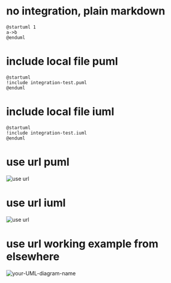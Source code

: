 # no integration, plain markdown
```plantuml
@startuml 1
a->b
@enduml
```

# include local file puml
```plantuml 2
@startuml
!include integration-test.puml
@enduml
```

# include local file iuml
```plantuml 3
@startuml
!include integration-test.iuml
@enduml
```

# use url puml
![use url](http://www.plantuml.com/plantuml/proxy?cache=no&src=https://github.com/r-uu/r-uu.lib/blob/main/markdown-plantuml-integration-test/integration-test.puml)

# use url iuml
![use url](http://www.plantuml.com/plantuml/proxy?cache=no&src=https://github.com/r-uu/r-uu.lib/blob/main/markdown-plantuml-integration-test/integration-test.iuml)

# use url working example from elsewhere
![your-UML-diagram-name](http://www.plantuml.com/plantuml/proxy?cache=no&src=https://raw.githubusercontent.com/jonashackt/plantuml-markdown/master/example-uml.iuml)
